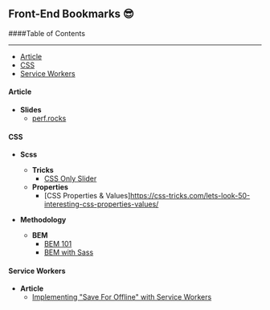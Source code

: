 ## Front-End Bookmarks :sunglasses:

####Table of Contents

---

+ [Article](#article)
+ [CSS](#css)
+ [Service Workers](#serviceworkers)

#### Article
- __Slides__
  + [perf.rocks](http://perf.rocks/)

#### CSS

- __Scss__
  - __Tricks__
    + [CSS Only Slider](https://blog.significa.pt/css-only-slider-71727effff0b#.3fmdqg71g)
  - __Properties__
    + [CSS Properties & Values]https://css-tricks.com/lets-look-50-interesting-css-properties-values/
    
- __Methodology__
  - __BEM__
    + [BEM 101](https://css-tricks.com/bem-101/)
    + [BEM with Sass](http://alwaystwisted.com/articles/2014-02-27-even-easier-bem-ing-with-sass-33)
    
#### Service Workers

- __Article__
  + [Implementing "Save For Offline" with Service Workers](https://una.im/save-offline/#💁)
